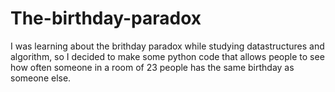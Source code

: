 # The-birthday-paradox
I was learning about the brithday paradox while studying datastructures and algorithm, so I decided to make some python code that allows people to see how often someone in a room of 23 people has the same birthday as someone else.
